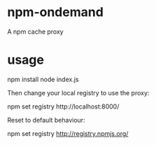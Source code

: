 npm-ondemand
============

A npm cache proxy


usage
============

npm install
node index.js

Then change your local registry to use the proxy:

npm set registry http://localhost:8000/


Reset to default behaviour:

npm set registry http://registry.npmjs.org/